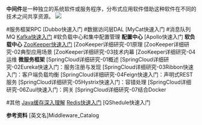 **中间件**是一种独立的系统软件或服务程序，分布式应用软件借助这种软件在不同的技术之间共享资源。
![](http://images2017.cnblogs.com/blog/636325/201708/636325-20170807165622768-917283727.png)

#服务框架RPC
[Dubbo快速入门
#数据访问层DAL
[MyCat快速入门
#消息队列MQ
[Kafka快速入门](http://www.cnblogs.com/xiong2ge/p/Kafka_Fast.html)
#软负载中心和集中配置管理
**配置中心**
[Apollo快速入门
**软负载中心**
[ZooKeeper快速入门](http://www.cnblogs.com/xiong2ge/p/Zookeeper_Fast.html)
[ZooKeeper详细研究-01原理
[ZooKeeper详细研究-02典型应用场景
[ZooKeeper详细研究-03技术内幕
[ZooKeeper详细研究-04运维
**微服务框架**
[SpringCloud详细研究-01概述
[SpringCloud详细研究-02Eureka快速入门：服务注册与发现
[SpringCloud详细研究-03Ribbon快速入门：客户端负载均衡
[SpringCloud详细研究-04Feign快速入门：声明式REST服务
[SpringCloud详细研究-05Hystrix快速入门：容错处理
[SpringCloud详细研究-06Zuul快速入门：网关
[SpringCloud详细研究-07结合Docker

#其他
[Java缓存深入理解](http://www.cnblogs.com/xiong2ge/p/Cache_Java_Profound.html)
[Redis快速入门](http://www.cnblogs.com/xiong2ge/p/Redis_Fast.html)
[QShedule快速入门

**参考资料**
[英文名]Middleware_Catalog